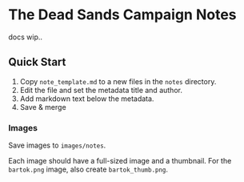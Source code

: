 # The Dead Sands Campaign Notes

docs wip..

## Quick Start

1. Copy `note_template.md` to a new files in the `notes` directory.
2. Edit the file and set the metadata title and author.
3. Add markdown text below the metadata.
4. Save & merge

### Images

Save images to `images/notes`.

Each image should have a full-sized image and a thumbnail. For the `bartok.png` image, also create `bartok_thumb.png`.
